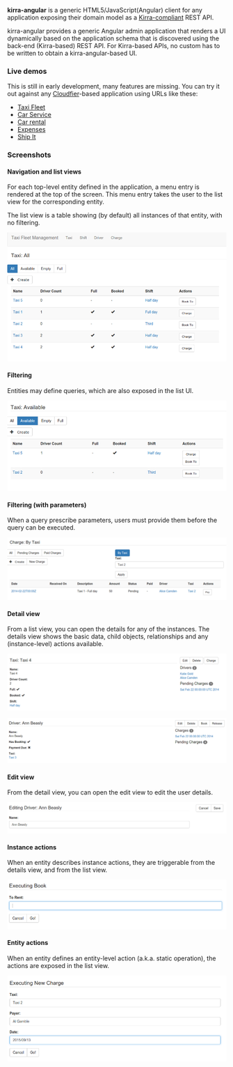 **kirra-angular** is a generic HTML5/JavaScript(Angular) client for any application exposing their domain model as a [Kirra-compliant](///github.com/abstratt/kirra/blob/master/readme.md) REST API. 

kirra-angular provides a generic Angular admin application that renders a UI dynamically based on the 
application schema that is discovered using the back-end (Kirra-based) REST API. For Kirra-based APIs, no custom has to be written to obtain a kirra-angular-based UI.

### Live demos

This is still in early development, many features are missing. You can try it out against any [Cloudfier](http://cloudfier.com)-based application using URLs like these:

* [Taxi Fleet](http://develop.cloudfier.com/kirra-api/kirra-ng/?app-uri=http://develop.cloudfier.com/services/api-v2/test-cloudfier-examples-taxi-fleet)
* [Car Service](http://develop.cloudfier.com/kirra-api/kirra-ng/?app-uri=http://develop.cloudfier.com/services/api-v2/test-cloudfier-examples-carserv)
* [Car rental](http://develop.cloudfier.com/kirra-api/kirra-ng/?app-uri=http://develop.cloudfier.com/services/api-v2/test-cloudfier-examples-car-rental)
* [Expenses](http://develop.cloudfier.com/kirra-api/kirra-ng/?app-uri=http://develop.cloudfier.com/services/api-v2/test-cloudfier-examples-expenses)
* [Ship It](http://develop.cloudfier.com/kirra-api/kirra-ng/?app-uri=http://develop.cloudfier.com/services/api-v2/test-cloudfier-examples-shipit)

### Screenshots  

#### Navigation and list views

For each top-level entity defined in the application, a menu entry is rendered at the top of the screen.
This menu entry takes the user to the list view for the corresponding entity.

The list view is a table showing (by default) all instances of that entity, with no filtering.

![Taxi All](docs/images/taxi-list-all.png)

#### Filtering

Entities may define queries, which are also exposed in the list UI. 

![Taxi Avalable](docs/images/taxi-list-available.png)

#### Filtering (with parameters)

When a query prescribe parameters, users must provide them before the query can be executed. 

![Taxi Avalable](docs/images/charge-list-by-taxi.png)


#### Detail view

From a list view, you can open the details for any of the instances.
The details view shows the basic data, child objects, relationships
and any (instance-level) actions available.  

![Taxi details](docs/images/taxi-show.png)

![Driver details](docs/images/driver-show.png)

#### Edit view

From the detail view, you can open the edit view to edit the user details.  

![Driver details](docs/images/driver-edit.png)


#### Instance actions

 When an entity describes instance actions, they are triggerable from the details view, 
 and from the list view. 

![Driver booking a taxi](docs/images/driver-book.png)

#### Entity actions

When an entity defines an entity-level action (a.k.a. static operation), the actions are exposed in the list view.

![New charge](docs/images/new-charge.png) 


